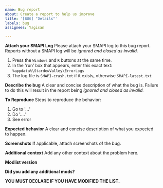 ```yaml
---
name: Bug report
about: Create a report to help us improve
title: '[BUG] "Details"'
labels: bug
assignees: Yagisan

---
```


**Attach your SMAPI Log**
Please attach your SMAPI log to this bug report. Reports without a SMAPI log will be *ignored and closed as invalid.*

1. Press the `Windows` and `R` buttons at the same time.
2. In the 'run' box that appears, enter this exact text:
`%appdata%\StardewValley\ErrorLogs`
3. The log file is `SMAPI-crash.txt` if it exists, otherwise `SMAPI-latest.txt`

**Describe the bug**
A clear and concise description of what the bug is. Failure to do this will result in the report being *ignored and closed as invalid.*

**To Reproduce**
Steps to reproduce the behavior:
1. Go to '...'
2. Do '....'
3. See error

**Expected behavior**
A clear and concise description of what you expected to happen.

**Screenshots**
If applicable, attach screenshots of the bug.

**Additional context**
Add any other context about the problem here.

**Modlist version**

**Did you add any additional mods?**

**YOU MUST DECLARE IF YOU HAVE MODIFIED THE LIST.**
